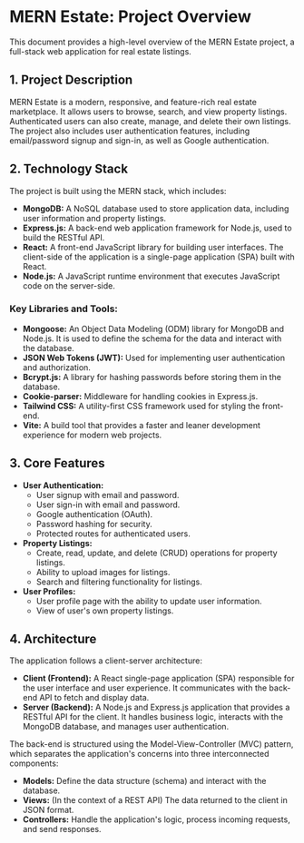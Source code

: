 
# MERN Estate: Project Overview

This document provides a high-level overview of the MERN Estate project, a full-stack web application for real estate listings.

## 1. Project Description

MERN Estate is a modern, responsive, and feature-rich real estate marketplace. It allows users to browse, search, and view property listings. Authenticated users can also create, manage, and delete their own listings. The project also includes user authentication features, including email/password signup and sign-in, as well as Google authentication.

## 2. Technology Stack

The project is built using the MERN stack, which includes:

*   **MongoDB:** A NoSQL database used to store application data, including user information and property listings.
*   **Express.js:** A back-end web application framework for Node.js, used to build the RESTful API.
*   **React:** A front-end JavaScript library for building user interfaces. The client-side of the application is a single-page application (SPA) built with React.
*   **Node.js:** A JavaScript runtime environment that executes JavaScript code on the server-side.

### Key Libraries and Tools:

*   **Mongoose:** An Object Data Modeling (ODM) library for MongoDB and Node.js. It is used to define the schema for the data and interact with the database.
*   **JSON Web Tokens (JWT):** Used for implementing user authentication and authorization.
*   **Bcrypt.js:** A library for hashing passwords before storing them in the database.
*   **Cookie-parser:** Middleware for handling cookies in Express.js.
*   **Tailwind CSS:** A utility-first CSS framework used for styling the front-end.
*   **Vite:** A build tool that provides a faster and leaner development experience for modern web projects.

## 3. Core Features

*   **User Authentication:**
    *   User signup with email and password.
    *   User sign-in with email and password.
    *   Google authentication (OAuth).
    *   Password hashing for security.
    *   Protected routes for authenticated users.
*   **Property Listings:**
    *   Create, read, update, and delete (CRUD) operations for property listings.
    *   Ability to upload images for listings.
    *   Search and filtering functionality for listings.
*   **User Profiles:**
    *   User profile page with the ability to update user information.
    *   View of user's own property listings.

## 4. Architecture

The application follows a client-server architecture:

*   **Client (Frontend):** A React single-page application (SPA) responsible for the user interface and user experience. It communicates with the back-end API to fetch and display data.
*   **Server (Backend):** A Node.js and Express.js application that provides a RESTful API for the client. It handles business logic, interacts with the MongoDB database, and manages user authentication.

The back-end is structured using the Model-View-Controller (MVC) pattern, which separates the application's concerns into three interconnected components:

*   **Models:** Define the data structure (schema) and interact with the database.
*   **Views:** (In the context of a REST API) The data returned to the client in JSON format.
*   **Controllers:** Handle the application's logic, process incoming requests, and send responses.
